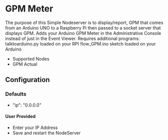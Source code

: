 # GPM Meter

The purpose of this Simple Nodeserver is to display/report, GPM that comes from an Arduino UNO to a Raspberry Pi then passed to a socket server that displays GPM.
Adds your Arduino GPM Meter in the Administrative Console instead of just in the Event Viewer.
Requires additional programs:
talktoarduino.py loaded on your RPI
flow_GPM.ino sketch loaded on your Arduino

* Supported Nodes
* GPM Actual

## Configuration

### Defaults

* "ip": "0.0.0.0"

#### User Provided

* Enter your IP Address
* Save and restart the NodeServer
